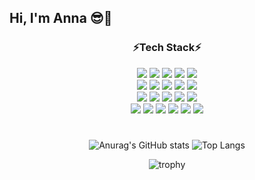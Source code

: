 ## Hi, I'm Anna 😎💜

<!--
**joanna930224/joanna930224** is a ✨ _special_ ✨ repository because its `README.md` (this file) appears on your GitHub profile.

Here are some ideas to get you started:

- 🔭 I’m currently working on ...
- 🌱 I’m currently learning ...
- 👯 I’m looking to collaborate on ...
- 🤔 I’m looking for help with ...
- 💬 Ask me about ...
- 📫 How to reach me: ...
- 😄 Pronouns: ...
- ⚡ Fun fact: ...
-->

<div align="center">

### ⚡Tech Stack⚡

<img src="https://img.shields.io/badge/Flutter-02569B?style=for-the-badge&logo=Flutter&logoColor=ffffff"/>
<img src="https://img.shields.io/badge/React.js-61DAFB?style=for-the-badge&logo=React&logoColor=ffffff"/>
<img src="https://img.shields.io/badge/Next.js-000000?style=for-the-badge&logo=Next.js&logoColor=ffffff"/>
<img src="https://img.shields.io/badge/typescript-3178C6?style=for-the-badge&logo=typescript&logoColor=ffffff"/>
<img src="https://img.shields.io/badge/Vue.js-4FC08D?style=for-the-badge&logo=Vue.js&logoColor=ffffff"/>
<br/> 
<img src="https://img.shields.io/badge/Java-a80022?style=for-the-badge&logo=Java&logoColor=ffffff"/>
<img src="https://img.shields.io/badge/Spring-6DB33F?style=for-the-badge&logo=Spring&logoColor=ffffff"/>
<img src="https://img.shields.io/badge/Spring Boot-f4d159?style=for-the-badge&logo=Spring Boot&logoColor=181717"/>
<img src="https://img.shields.io/badge/JPA-9916ec?style=for-the-badge&logo=JPA&logoColor=ffffff"/>
<img src="https://img.shields.io/badge/Python-3776AB?style=for-the-badge&logo=Python&logoColor=ffffff"/>
<br/> 
<img src="https://img.shields.io/badge/Docker-2496ED?style=for-the-badge&logo=Docker&logoColor=ffffff"/>
<img src="https://img.shields.io/badge/Jupyter Notebook-F37626?style=for-the-badge&logo=Jupyter&logoColor=ffffff"/>
<img src="https://img.shields.io/badge/visualstudiocode-007ACC?style=for-the-badge&logo=visualstudiocode&logoColor=ffffff"/>
<img src="https://img.shields.io/badge/IntelliJ IDEA-000000?style=for-the-badge&logo=IntelliJ IDEA&logoColor=ffffff"/>
<img src="https://img.shields.io/badge/Android Studio-3DDC84?style=for-the-badge&logo=Android Studio&logoColor=ffffff"/>
<br/> 
<img src="https://img.shields.io/badge/GitHub-a3a3a3?style=for-the-badge&logo=GitHub&logoColor=181717"/>
<img src="https://img.shields.io/badge/GitKraken-179287?style=for-the-badge&logo=GitKraken&logoColor=ffffff"/>
<img src="https://img.shields.io/badge/GitHubDesktop-662a81?style=for-the-badge&logo=GitHub&logoColor=ffffff"/>
<img src="https://img.shields.io/badge/figma-F24E1E?style=for-the-badge&logo=figma&logoColor=ffffff"/>
<img src="https://img.shields.io/badge/Notion-000000?style=for-the-badge&logo=Notion&logoColor=ffffff"/>
<img src="https://img.shields.io/badge/Slack-4A154B?style=for-the-badge&logo=Slack&logoColor=ffffff"/>

#

![Anurag's GitHub stats](https://github-readme-stats.vercel.app/api?username=joanna930224&theme=buefy&show_icons=true) ![Top Langs](https://github-readme-stats.vercel.app/api/top-langs/?username=joanna930224&layout=compact&theme=vue)


![trophy](https://github-profile-trophy.vercel.app/?username=joanna930224&theme=dracula&column=6)

</div>
